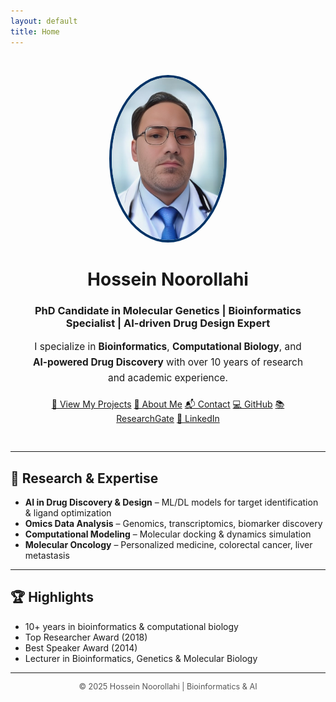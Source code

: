 ```yaml
---
layout: default
title: Home
---
```


<div style="text-align:center; padding: 30px;">
  <img src="/assets/img/profile.jpg" alt="Hossein Noorollahi" style="width:180px; border-radius:50%; border:4px solid #003366;">
  
  <h1>Hossein Noorollahi</h1>
  <h3>PhD Candidate in Molecular Genetics | Bioinformatics Specialist | AI-driven Drug Design Expert</h3>
  
  <p style="max-width:600px; margin:auto; font-size: 1.1em; line-height: 1.6;">
    I specialize in <strong>Bioinformatics</strong>, <strong>Computational Biology</strong>, and <strong>AI-powered Drug Discovery</strong> 
    with over 10 years of research and academic experience.
  </p>

  <div style="margin-top:20px;">
    <a class="button-link" href="./projects">🔬 View My Projects</a>
    <a class="button-link" href="./about">📄 About Me</a>
    <a class="button-link" href="./contact">📬 Contact</a>
    <a class="button-link" href="https://github.com/hossein-noorollahi" target="_blank">💻 GitHub</a>
    <a class="button-link" href="https://www.researchgate.net/profile/Hossein-Noorollahi" target="_blank">📚 ResearchGate</a>
    <a class="button-link" href="https://www.linkedin.com/in/hossein-noorollahi/" target="_blank">💼 LinkedIn</a>
  </div>
</div>

---

## 🧬 Research & Expertise
- **AI in Drug Discovery & Design** – ML/DL models for target identification & ligand optimization
- **Omics Data Analysis** – Genomics, transcriptomics, biomarker discovery
- **Computational Modeling** – Molecular docking & dynamics simulation
- **Molecular Oncology** – Personalized medicine, colorectal cancer, liver metastasis

---

## 🏆 Highlights
- 10+ years in bioinformatics & computational biology
- Top Researcher Award (2018)
- Best Speaker Award (2014)
- Lecturer in Bioinformatics, Genetics & Molecular Biology

---

<p style="text-align:center; font-size:0.9em; color:#555;">
© 2025 Hossein Noorollahi | Bioinformatics & AI
</p>
